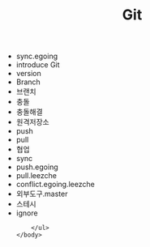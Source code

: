 <html>
	<head>
		<meta charset="UTF-8"/>
		<title>READ ME</title>
	</head>
	<body>
		<header>
			<h1>Git</h1>
		</header>
		<ul>
			<li>sync.egoing</li>
			<li>introduce Git</li>
			<li>version</li>
			<li>Branch</li>
			<li>브랜치</li>
			<li>충돌</li>
			<li>충돌해결</li>
			<li>원격저장소</li>
			<li>push</li>
			<li>pull</li>
			<li>협업</li>
			<li>sync</li>
			<li>push.egoing</li>
			<li>pull.leezche</li>
			<li>conflict.egoing.leezche</li>
			<li>외부도구.master</li>
			<li>스테시</li>
			<li>ignore</li>
			
		</ul>
	</body>
</html>